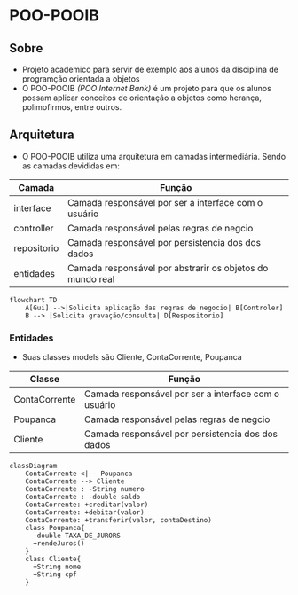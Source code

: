 # POO-POOIB

## Sobre
* Projeto academico para servir de exemplo aos alunos da disciplina de programção orientada a objetos
* O POO-POOIB *(POO Internet Bank)* é um projeto para que os alunos possam aplicar conceitos de orientação a objetos como herança, polimofirmos, entre outros.


## Arquitetura
* O POO-POOIB utiliza uma arquitetura em camadas intermediária. Sendo as camadas devididas em:

| Camada      | Função                                                    |
|-------------|-----------------------------------------------------------|
| interface   | Camada responsável por ser a interface com o usuário      |
| controller  | Camada responsável pelas regras de negcio                 |
| repositorio | Camada responsável por persistencia dos dos dados         |
| entidades   | Camada responsável por abstrarir os objetos do mundo real |

```mermaid
flowchart TD
    A[Gui] -->|Solicita aplicação das regras de negocio| B[Controler]
    B --> |Solicita gravação/consulta| D[Respositorio]
``` 

### Entidades
* Suas classes models são Cliente, ContaCorrente, Poupanca

| Classe        | Função                                                    |
|---------------|-----------------------------------------------------------|
| ContaCorrente | Camada responsável por ser a interface com o usuário      |
| Poupanca      | Camada responsável pelas regras de negcio                 |
| Cliente       | Camada responsável por persistencia dos dos dados         |

```mermaid
classDiagram
    ContaCorrente <|-- Poupanca
    ContaCorrente --> Cliente
    ContaCorrente : -String numero
    ContaCorrente : -double saldo
    ContaCorrente: +creditar(valor)
    ContaCorrente: +debitar(valor)
    ContaCorrente: +transferir(valor, contaDestino)
    class Poupanca{
      -double TAXA_DE_JURORS
      +rendeJuros()
    }
    class Cliente{
      +String nome
      +String cpf
    }
```

